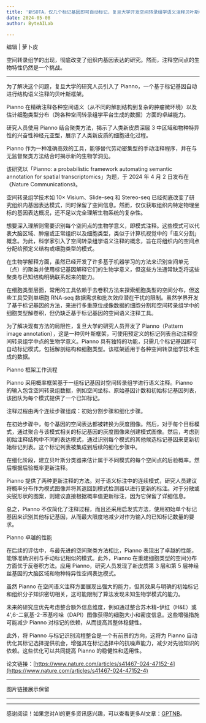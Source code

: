 ```yaml
---
title: '新SOTA，仅几个标记基因即可自动标记，复旦大学开发空间转录组学语义注释贝叶斯框架'
date: 2024-05-08
author: ByteAILab

---
```


编辑 | 萝卜皮

空间转录组学的出现，彻底改变了组织内基因表达的研究。然而，注释空间点的生物特性仍然是一个挑战。

---


为了解决这个问题，复旦大学的研究人员引入了 Pianno，一个基于标记基因自动进行结构语义注释的贝叶斯框架。

Pianno 在精确注释各种空间语义（从不同的解剖结构到复杂的肿瘤微环境）以及估计细胞类型分布（跨各种空间转录组学平台生成的数据）方面的卓越能力。

研究人员使用 Pianno 结合聚类方法，揭示了人类新皮质深层 3 中区域和物种特异性的兴奋性神经元亚型，展示了人类新皮质的细胞进化过程。

Pianno 作为一种准确高效的工具，能够替代劳动密集型的手动注释程序，并在与无监督聚类方法结合时揭示新的生物学洞见。

该研究以「Pianno: a probabilistic framework automating semantic annotation for spatial transcriptomics」为题，于 2024 年 4 月 2 日发布在《Nature Communications》。

空间转录组学技术如 10× Visium、Slide-seq 和 Stereo-seq 已经彻底改变了研究组织内基因表达模式，同时保留了空间信息。然而，仅仅获取组织内特定物理坐标的基因表达概况，还不足以完全理解生物系统的复杂性。

想要深入理解则需要识别每个空间点的生物学意义，即模式注释。这些模式可以代表大脑区域、肿瘤或正常组织以及细胞类型，类似于计算机视觉中的「语义分割」概念。为此，科学家引入了空间转录组学语义注释的概念，旨在将组织内的空间点分配给预定义结构或细胞类型的模式。

在生物学解释方面，虽然已经开发了许多基于机器学习的方法来识别空间单元（点）的聚类并使用标记基因解释它们的生物学意义，但这些方法通常缺乏将这些聚类与已知结构明确联系起来的能力。

在细胞类型层面，常用的工具依赖于去卷积方法来探索细胞类型的空间分布，但这些工具受到单细胞 RNA-seq 数据需求和批次效应潜在干扰的限制。虽然学界开发了基于标记基因的方法，来进行多重原位成像数据的细胞分割和空间转录组学中的细胞类型解卷积，但仍缺乏基于标记基因的空间语义注释工具。

为了解决现有方法的局限性，复旦大学的研究人员开发了 Pianno（Pattern image annotation），这是一种贝叶斯框架，可使用预定义的标记列表自动注释空间转录组学中点的生物学意义。Pianno 具有独特的功能，只需几个标记基因即可自动标记模式，包括解剖结构和细胞类型。该框架适用于各种空间转录组学技术生成的数据。

Pianno 框架工作流程

Pianno 采用概率框架基于一组标记基因对空间转录组学进行语义注释。Pianno 的输入包含空间转录组数据，例如空间坐标、原始基因计数和初始标记基因列表，该团队为每个模式提供了一个已知标记。

注释过程由两个连续步骤组成：初始分割步骤和细化步骤。

在初始步骤中，每个基因的空间表达都被转换为灰度图像。然后，对于每个目标模式，通过聚合与该模式相关的标记基因的灰度图像来创建模式图像。然后，考虑到初始注释结构中不同的表达模式，通过识别每个模式的其他候选标记基因来更新初始标记列表。这个标记列表被集成到后续的细化步骤中。

在细化阶段，建立贝叶斯分类器来估计属于不同模式的每个空间点的后验概率。然后根据后验概率更新注释。

Pianno 提供了两种更新注释的方法。对于语义标注中的连续模式，研究人员建议将概率分布作为模式图像并将其返回到模式检测器以进行更新的标注。对于分散或尖锐形状的图案，则建议直接根据概率值更新标注，因为它保留了详细信息。

总之，Pianno 不仅简化了注释过程，而且还采用启发式方法，使用初始单个标记基因来识别其他标记基因，从而最大限度地减少对作为输入的已知标记数量的要求。

Pianno 卓越的性能

在后续的评估中，与最先进的空间聚类方法相比，Pianno 表现出了卓越的性能，能够准确识别与手动标记相似的模式。此外，Pianno 在重建细胞类型的空间分布方面优于反卷积方法。应用 Pianno，研究人员发现了新皮质第 3 层和第 5 层神经丝基因的大脑区域和物种特异性空间表达模式。

虽然 Pianno 在空间语义注释方面展现出强大的能力，但其效果与明确的初始标记和组织分子知识密切相关，这可能限制了算法发现未知生物学模式的能力。

未来的研究应优先考虑整合额外信息维度，例如通过整合苏木精-伊红（H&E）或 4',6-二氨基-2-苯基吲哚（DAPI）图像获得的细胞大小和密度信息。这些增强措施可能减少 Pianno 对标记的依赖，从而提高其整体稳健性。

此外，将 Pianno 与标记识别流程整合是一个有前景的方向，这将为 Pianno 自动优化其标记选择提供机会，增强其在标记选择中的抗噪声能力，减少对先验知识的依赖。这些优化可以共同提高 Pianno 的稳健性和适用性。

论文链接：[https://www.nature.com/articles/s41467-024-47152-4](https://www.nature.com/articles/s41467-024-47152-4)

---

图片链接展示保留

---
---
感谢阅读！如果您对AI的更多资讯感兴趣，可以查看更多AI文章：[GPTNB](https://gptnb.com)。